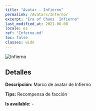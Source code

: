 ```yaml
---
title: "Avatar - Infierno"
permalink: /Avatars/Inferno/
excerpt: "Era of Chaos  Infierno"
last_modified_at: 2021-06-08
locale: es
ref: "Inferno.md"
toc: false
classes: wide
---
```

 ![Infierno](/images/a/avatarFrame_3.png)

## Detalles

 **Descripción:** Marco de avatar de Infierno 

 **Tips:** Recompensa de facción 

 **Is available:**  - 

